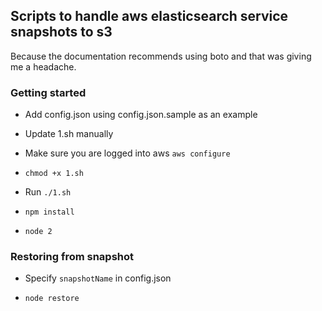 ## Scripts to handle aws elasticsearch service snapshots to s3

Because the documentation recommends using boto and that was giving me a headache.

### Getting started

* Add config.json using config.json.sample as an example

* Update 1.sh manually

* Make sure you are logged into aws `aws configure`

* `chmod +x 1.sh`

* Run `./1.sh`

* `npm install`

* `node 2`


### Restoring from snapshot

* Specify `snapshotName` in config.json

* `node restore`
